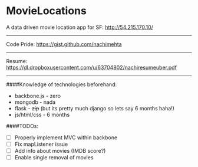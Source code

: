 MovieLocations
==============

A data driven movie location app for SF: http://54.215.170.10/

--------
Code Pride: https://gist.github.com/nachimehta

---------
Resume: https://dl.dropboxusercontent.com/u/63704802/nachiresumeuber.pdf

--------
####Knowledge of technologies beforehand:
+ backbone.js - zero
+ mongodb - nada
+ flask - ~~zip~~ (but its pretty much django so lets say 6 months haha!)
+ js/html/css - 6 months
                                      
####TODOs:

- [ ] Properly implement MVC within backbone
- [ ] Fix mapListener issue
- [ ] Add info about movies (IMDB score?)
- [ ] Enable single removal of movies
